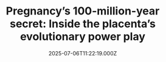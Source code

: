 ---
title: "Pregnancy’s 100-million-year secret: Inside the placenta’s evolutionary power play"
date: 2025-07-06T11:22:19.000Z
category: Health
externalLink: "https://www.sciencedaily.com/releases/2025/07/250705084324.htm"
image: ""
excerpt: "A group of scientists studying pregnancy across six different mammals—from humans to marsupials—uncovered how certain cells at the mother-baby boundary have been working together for over 100 million years. By mapping gene activity in these cells, they found that pregnancy isn’t just a battle between mother and fetus, but often a carefully coordinated partnership. These ancient cell interactions, including hormone…"
---
